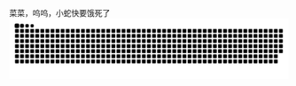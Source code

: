 菜菜，呜呜，小蛇快要饿死了
<picture>
  <source media="(prefers-color-scheme: dark)" srcset="https://raw.githubusercontent.com/dekrt/dekrt/output/github-contribution-grid-snake-dark.svg">
  <source media="(prefers-color-scheme: light)" srcset="https://raw.githubusercontent.com/dekrt/dekrt/output/github-contribution-grid-snake.svg">
  <img alt="github contribution grid snake animation" src="https://raw.githubusercontent.com/dekrt/dekrt/output/github-contribution-grid-snake.svg">
</picture>
